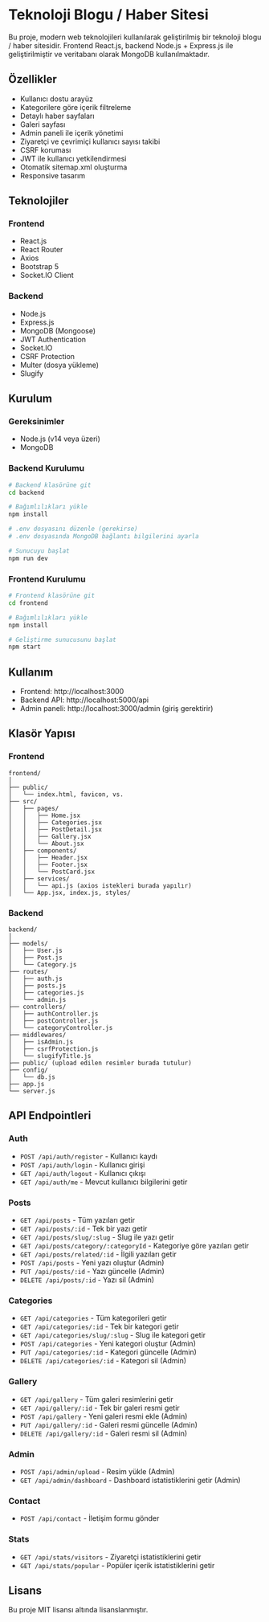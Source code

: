 # Teknoloji Blogu / Haber Sitesi

Bu proje, modern web teknolojileri kullanılarak geliştirilmiş bir teknoloji blogu / haber sitesidir. Frontend React.js, backend Node.js + Express.js ile geliştirilmiştir ve veritabanı olarak MongoDB kullanılmaktadır.

## Özellikler

- Kullanıcı dostu arayüz
- Kategorilere göre içerik filtreleme
- Detaylı haber sayfaları
- Galeri sayfası
- Admin paneli ile içerik yönetimi
- Ziyaretçi ve çevrimiçi kullanıcı sayısı takibi
- CSRF koruması
- JWT ile kullanıcı yetkilendirmesi
- Otomatik sitemap.xml oluşturma
- Responsive tasarım

## Teknolojiler

### Frontend
- React.js
- React Router
- Axios
- Bootstrap 5
- Socket.IO Client

### Backend
- Node.js
- Express.js
- MongoDB (Mongoose)
- JWT Authentication
- Socket.IO
- CSRF Protection
- Multer (dosya yükleme)
- Slugify

## Kurulum

### Gereksinimler
- Node.js (v14 veya üzeri)
- MongoDB

### Backend Kurulumu

```bash
# Backend klasörüne git
cd backend

# Bağımlılıkları yükle
npm install

# .env dosyasını düzenle (gerekirse)
# .env dosyasında MongoDB bağlantı bilgilerini ayarla

# Sunucuyu başlat
npm run dev
```

### Frontend Kurulumu

```bash
# Frontend klasörüne git
cd frontend

# Bağımlılıkları yükle
npm install

# Geliştirme sunucusunu başlat
npm start
```

## Kullanım

- Frontend: http://localhost:3000
- Backend API: http://localhost:5000/api
- Admin paneli: http://localhost:3000/admin (giriş gerektirir)

## Klasör Yapısı

### Frontend

```
frontend/
│
├── public/
│   └── index.html, favicon, vs.
├── src/
│   ├── pages/
│   │   ├── Home.jsx
│   │   ├── Categories.jsx
│   │   ├── PostDetail.jsx
│   │   ├── Gallery.jsx
│   │   └── About.jsx
│   ├── components/
│   │   ├── Header.jsx
│   │   ├── Footer.jsx
│   │   └── PostCard.jsx
│   ├── services/
│   │   └── api.js (axios istekleri burada yapılır)
│   └── App.jsx, index.js, styles/
```

### Backend

```
backend/
│
├── models/
│   ├── User.js
│   ├── Post.js
│   └── Category.js
├── routes/
│   ├── auth.js
│   ├── posts.js
│   ├── categories.js
│   └── admin.js
├── controllers/
│   ├── authController.js
│   ├── postController.js
│   └── categoryController.js
├── middlewares/
│   ├── isAdmin.js
│   ├── csrfProtection.js
│   └── slugifyTitle.js
├── public/ (upload edilen resimler burada tutulur)
├── config/
│   └── db.js
├── app.js
└── server.js
```

## API Endpointleri

### Auth
- `POST /api/auth/register` - Kullanıcı kaydı
- `POST /api/auth/login` - Kullanıcı girişi
- `GET /api/auth/logout` - Kullanıcı çıkışı
- `GET /api/auth/me` - Mevcut kullanıcı bilgilerini getir

### Posts
- `GET /api/posts` - Tüm yazıları getir
- `GET /api/posts/:id` - Tek bir yazı getir
- `GET /api/posts/slug/:slug` - Slug ile yazı getir
- `GET /api/posts/category/:categoryId` - Kategoriye göre yazıları getir
- `GET /api/posts/related/:id` - İlgili yazıları getir
- `POST /api/posts` - Yeni yazı oluştur (Admin)
- `PUT /api/posts/:id` - Yazı güncelle (Admin)
- `DELETE /api/posts/:id` - Yazı sil (Admin)

### Categories
- `GET /api/categories` - Tüm kategorileri getir
- `GET /api/categories/:id` - Tek bir kategori getir
- `GET /api/categories/slug/:slug` - Slug ile kategori getir
- `POST /api/categories` - Yeni kategori oluştur (Admin)
- `PUT /api/categories/:id` - Kategori güncelle (Admin)
- `DELETE /api/categories/:id` - Kategori sil (Admin)

### Gallery
- `GET /api/gallery` - Tüm galeri resimlerini getir
- `GET /api/gallery/:id` - Tek bir galeri resmi getir
- `POST /api/gallery` - Yeni galeri resmi ekle (Admin)
- `PUT /api/gallery/:id` - Galeri resmi güncelle (Admin)
- `DELETE /api/gallery/:id` - Galeri resmi sil (Admin)

### Admin
- `POST /api/admin/upload` - Resim yükle (Admin)
- `GET /api/admin/dashboard` - Dashboard istatistiklerini getir (Admin)

### Contact
- `POST /api/contact` - İletişim formu gönder

### Stats
- `GET /api/stats/visitors` - Ziyaretçi istatistiklerini getir
- `GET /api/stats/popular` - Popüler içerik istatistiklerini getir

## Lisans

Bu proje MIT lisansı altında lisanslanmıştır.
